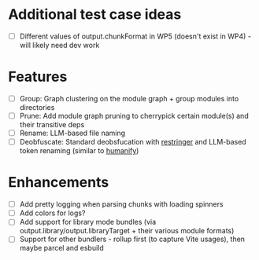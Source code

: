# Additional test case ideas

- [ ] Different values of output.chunkFormat in WP5 (doesn't exist in WP4) - will likely need dev work

# Features

- [ ] Group: Graph clustering on the module graph + group modules into directories
- [ ] Prune: Add module graph pruning to cherrypick certain module(s) and their transitive deps
- [ ] Rename: LLM-based file naming
- [ ] Deobfuscate: Standard deobsfucation with [restringer](https://github.com/PerimeterX/restringer) and LLM-based token renaming (similar to [humanify](https://github.com/jehna/humanify))

# Enhancements

- [ ] Add pretty logging when parsing chunks with loading spinners
- [ ] Add colors for logs?
- [ ] Add support for library mode bundles (via output.library/output.libraryTarget + their various module formats)
- [ ] Support for other bundlers - rollup first (to capture Vite usages), then maybe parcel and esbuild
